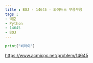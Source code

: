 ```yaml
---
title : BOJ - 14645 - 와이버스 부릉부릉
tags :
- 백준
- Python
- 14645
- BOJ
---
```


```python
print("비와이")
```

https://www.acmicpc.net/problem/14645